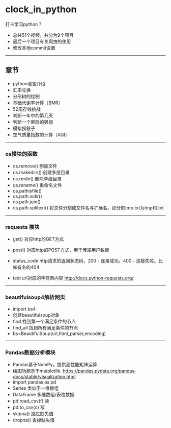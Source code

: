 # clock_in_python
打卡学习python？
* 总共51个视频，共分为9个项目
* 最后一个项目有关爬虫的使用
* 修改本地commit设置
---
## 章节
* python语言介绍
* 汇率兑换
* 分形树的绘制
* 基础代谢率计算（BMR）
* 52周存钱挑战
* 判断一年中的第几天
* 判断一个密码的强弱
* 模拟投骰子
* 空气质量指数的计算（AQI）
---

### os模块的函数
* os.remove()	删除文件
* os.makedirs()	创建多层目录
* os.rmdir()	删除单级目录
* os.rename()	重命名文件
* os.pathisfile()
* os.path.isdir()
* os.path.join()
* os.path.splitext()	将文件分割成文件名与扩展名，如分割tmp.txt为tmp和.txt
---
### requests 模块
* get()	对应http的GET方式
* post()	对应http的POST方式，用于传递用户数据

* status_code	http请求的返回状态码，200 - 连接成功，400 - 连接失败。比如有名的404
* text	url对应的字符串内容
	http://docs.python-requests.org/
---
### beautifulsoup4解析网页
* import bs4
* 创建beautifulsoup对象
* find	找到第一个满足条件的节点
* find_all	找到所有满足条件的节点
* bs=BeautifulSoup(url,html_parser,encoding)
---
### Pandas数据分析模块
* Pandas基于NumPy，提供高性能矩阵运算
* 绘图功能基于matplotlib. https://pandas.pydata.org/pandas-docs/stable/visualization.html
* import pandas as pd
* Series	类似于一维数组
* DataFrame	多维数组/表格数据
* pd.read_csv(f)	读
* pd.to_csv(o)	写
* skipna()	跳过缺失值
* dropna()	丢掉缺失值


